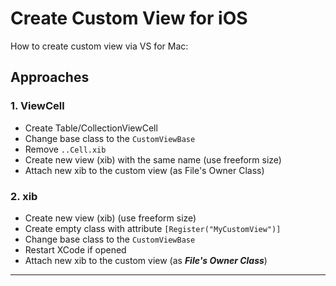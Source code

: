 # Create Custom View for iOS

How to create custom view via VS for Mac:

## Approaches

### 1. ViewCell

- Create Table/CollectionViewCell
- Change base class to the `CustomViewBase`
- Remove `..Cell.xib`
- Create new view (xib) with the same name (use freeform size)
- Attach new xib to the custom view (as File's Owner Class)

### 2. xib

- Create new view (xib) (use freeform size)
- Create empty class with attribute `[Register("MyCustomView")]`
- Change base class to the `CustomViewBase`
- Restart XCode if opened
- Attach new xib to the custom view (as **_File's Owner Class_**)

---

